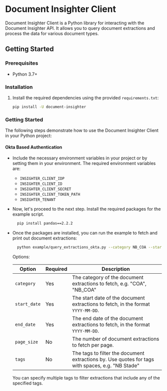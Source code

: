 # Document Insighter Client

Document Insighter Client is a Python library for interacting with the Document Insighter API. It allows you to query
document extractions and process the data for various document types.

## Getting Started

### Prerequisites

- Python 3.7+

### Installation

1. Install the required dependencies using the provided `requirements.txt`:

    ```bash
    pip install -U document-insighter
    ```

### Getting Started

The following steps demonstrate how to use the Document Insighter Client in your Python project:

#### Okta Based Authentication

- Include the necessary environment variables in your project or by setting them in your environment. The required
  environment variables are:
    - `INSIGHTER_CLIENT_IDP`
    - `INSIGHTER_CLIENT_ID`
    - `INSIGHTER_CLIENT_SECRET`
    - `INSIGHTER_CLIENT_TOKEN_PATH`
    - `INSIGHTER_TENANT`

- Now, let's proceed to the next step. Install the required packages for the example script.
  ```bash
    pip install pandas==2.2.2
  ```

- Once the packages are installed, you can run the example to fetch and print out document extractions:
  ```bash
    python example/query_extractions_okta.py --category NB_COA --start_date 2024-05-01 --end_date 2024-07-10 --page_size 50 --tags HB_Ops tag1 tag2
  ```
  Options:

  | Option       | Required | Description                                                                                      |
  |--------------|----------|--------------------------------------------------------------------------------------------------|
  | `category`   | Yes      | The category of the document extractions to fetch, e.g. "COA", "NB_COA"                          |
  | `start_date` | Yes      | The start date of the document extractions to fetch, in the format `YYYY-MM-DD`.                 |
  | `end_date`   | Yes      | The end date of the document extractions to fetch, in the format `YYYY-MM-DD`.                   |
  | `page_size`  | No       | The number of document extractions to fetch per page.                                            |
  | `tags`       | No       | The tags to filter the document extractions by. Use quotes for tags with spaces, e.g. "NB Stade" |

  You can specify multiple tags to filter extractions that include any of the specified tags.

